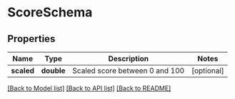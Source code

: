 # ScoreSchema

## Properties
Name | Type | Description | Notes
------------ | ------------- | ------------- | -------------
**scaled** | **double** | Scaled score between 0 and 100 | [optional] 

[[Back to Model list]](../../README.md#documentation-for-models) [[Back to API list]](../../README.md#documentation-for-api-endpoints) [[Back to README]](../../README.md)

